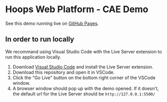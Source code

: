 # Hoops Web Platform - CAE Demo
See this demo running live on [GitHub Pages](https://techsoft3d.github.io/hwp-demo-cae-report/).

## In order to run locally
We recommand using Visual Studio Code with the Live Server extension to run this application locally.

1. Download [Visual Studio Code](https://code.visualstudio.com/) and install the Live Server extension.
2. Download this repository and open it in VSCode.
3. Click the "Go Live" button on the bottom right corner of the VSCode window.
4. A browser window should pop up with the demo opened.  If it doesn't, the default url for the Live Server should be `http://127.0.0.1:5500/`